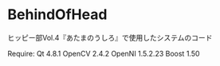 BehindOfHead
============

ヒッピー部Vol.4『あたまのうしろ』で使用したシステムのコード

Require:
Qt 4.8.1
OpenCV 2.4.2
OpenNI 1.5.2.23
Boost 1.50
